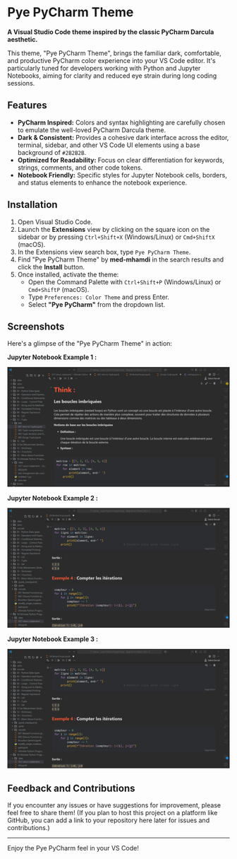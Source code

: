 # Pye PyCharm Theme

**A Visual Studio Code theme inspired by the classic PyCharm Darcula aesthetic.**

This theme, "Pye PyCharm Theme", brings the familiar dark, comfortable, and productive PyCharm color experience into your VS Code editor. It's particularly tuned for developers working with Python and Jupyter Notebooks, aiming for clarity and reduced eye strain during long coding sessions.

## Features

*   **PyCharm Inspired:** Colors and syntax highlighting are carefully chosen to emulate the well-loved PyCharm Darcula theme.
*   **Dark & Consistent:** Provides a cohesive dark interface across the editor, terminal, sidebar, and other VS Code UI elements using a base background of `#2B2B2B`.
*   **Optimized for Readability:** Focus on clear differentiation for keywords, strings, comments, and other code tokens.
*   **Notebook Friendly:** Specific styles for Jupyter Notebook cells, borders, and status elements to enhance the notebook experience.

## Installation

1.  Open Visual Studio Code.
2.  Launch the **Extensions** view by clicking on the square icon on the sidebar or by pressing `Ctrl+Shift+X` (Windows/Linux) or `Cmd+ShiftX` (macOS).
3.  In the Extensions view search box, type `Pye PyCharm Theme`.
4.  Find "Pye PyCharm Theme" by **med-mhamdi** in the search results and click the **Install** button.
5.  Once installed, activate the theme:
    *   Open the Command Palette with `Ctrl+Shift+P` (Windows/Linux) or `Cmd+ShiftP` (macOS).
    *   Type `Preferences: Color Theme` and press Enter.
    *   Select **"Pye PyCharm"** from the dropdown list.

## Screenshots

Here's a glimpse of the "Pye PyCharm Theme" in action:

**Jupyter Notebook Example 1 :**

![Pye PyCharm Theme in a Jupyter Notebook showing Markdown and Python code structure](screenshots/pye-notebook%201.png)

**Jupyter Notebook Example 2 :**

![Pye PyCharm Theme displaying Python function definitions in a Jupyter Notebook](screenshots/pye-notebook%202.png)

**Jupyter Notebook Example 3 :**

![Description de pye-notebook 3](screenshots/pye-notebook%203.png)

## Feedback and Contributions

If you encounter any issues or have suggestions for improvement, please feel free to share them! (If you plan to host this project on a platform like GitHub, you can add a link to your repository here later for issues and contributions.)

---

Enjoy the Pye PyCharm feel in your VS Code!